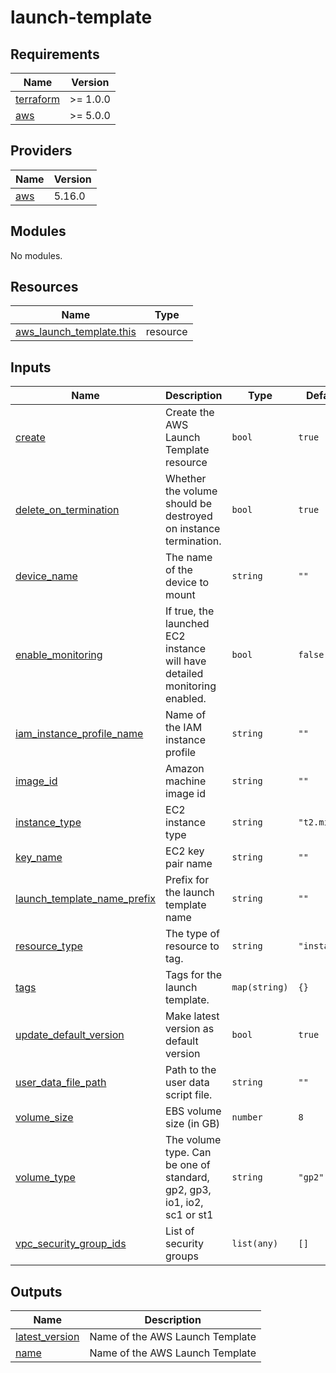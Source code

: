 # launch-template

<!-- BEGINNING OF PRE-COMMIT-TERRAFORM DOCS HOOK -->
## Requirements

| Name | Version |
|------|---------|
| <a name="requirement_terraform"></a> [terraform](#requirement\_terraform) | >= 1.0.0 |
| <a name="requirement_aws"></a> [aws](#requirement\_aws) | >= 5.0.0 |

## Providers

| Name | Version |
|------|---------|
| <a name="provider_aws"></a> [aws](#provider\_aws) | 5.16.0 |

## Modules

No modules.

## Resources

| Name | Type |
|------|------|
| [aws_launch_template.this](https://registry.terraform.io/providers/hashicorp/aws/latest/docs/resources/launch_template) | resource |

## Inputs

| Name | Description | Type | Default | Required |
|------|-------------|------|---------|:--------:|
| <a name="input_create"></a> [create](#input\_create) | Create the AWS Launch Template resource | `bool` | `true` | no |
| <a name="input_delete_on_termination"></a> [delete\_on\_termination](#input\_delete\_on\_termination) | Whether the volume should be destroyed on instance termination. | `bool` | `true` | no |
| <a name="input_device_name"></a> [device\_name](#input\_device\_name) | The name of the device to mount | `string` | `""` | no |
| <a name="input_enable_monitoring"></a> [enable\_monitoring](#input\_enable\_monitoring) | If true, the launched EC2 instance will have detailed monitoring enabled. | `bool` | `false` | no |
| <a name="input_iam_instance_profile_name"></a> [iam\_instance\_profile\_name](#input\_iam\_instance\_profile\_name) | Name of the IAM instance profile | `string` | `""` | no |
| <a name="input_image_id"></a> [image\_id](#input\_image\_id) | Amazon machine image id | `string` | `""` | no |
| <a name="input_instance_type"></a> [instance\_type](#input\_instance\_type) | EC2 instance type | `string` | `"t2.micro"` | no |
| <a name="input_key_name"></a> [key\_name](#input\_key\_name) | EC2 key pair name | `string` | `""` | no |
| <a name="input_launch_template_name_prefix"></a> [launch\_template\_name\_prefix](#input\_launch\_template\_name\_prefix) | Prefix for the launch template name | `string` | `""` | no |
| <a name="input_resource_type"></a> [resource\_type](#input\_resource\_type) | The type of resource to tag. | `string` | `"instance"` | no |
| <a name="input_tags"></a> [tags](#input\_tags) | Tags for the launch template. | `map(string)` | `{}` | no |
| <a name="input_update_default_version"></a> [update\_default\_version](#input\_update\_default\_version) | Make latest version as default version | `bool` | `true` | no |
| <a name="input_user_data_file_path"></a> [user\_data\_file\_path](#input\_user\_data\_file\_path) | Path to the user data script file. | `string` | `""` | no |
| <a name="input_volume_size"></a> [volume\_size](#input\_volume\_size) | EBS volume size (in GB) | `number` | `8` | no |
| <a name="input_volume_type"></a> [volume\_type](#input\_volume\_type) | The volume type. Can be one of standard, gp2, gp3, io1, io2, sc1 or st1 | `string` | `"gp2"` | no |
| <a name="input_vpc_security_group_ids"></a> [vpc\_security\_group\_ids](#input\_vpc\_security\_group\_ids) | List of security groups | `list(any)` | `[]` | no |

## Outputs

| Name | Description |
|------|-------------|
| <a name="output_latest_version"></a> [latest\_version](#output\_latest\_version) | Name of the AWS Launch Template |
| <a name="output_name"></a> [name](#output\_name) | Name of the AWS Launch Template |
<!-- END OF PRE-COMMIT-TERRAFORM DOCS HOOK -->
